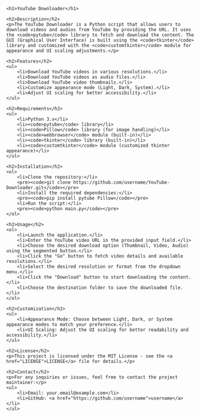 <!DOCTYPE html>
<html lang="en">

<head>
    <meta charset="UTF-8">
    <meta name="viewport" content="width=device-width, initial-scale=1.0">
    <title>YouTube Downloader</title>
</head>

<body>

    <h1>YouTube Downloader</h1>

    <h2>Description</h2>
    <p>The YouTube Downloader is a Python script that allows users to download videos and audios from YouTube by providing the URL. It uses the <code>pytube</code> library to fetch and download the content. The GUI (Graphical User Interface) is built using the <code>tkinter</code> library and customized with the <code>customtkinter</code> module for appearance and UI scaling adjustments.</p>

    <h2>Features</h2>
    <ul>
        <li>Download YouTube videos in various resolutions.</li>
        <li>Download YouTube videos as audio files.</li>
        <li>Download YouTube video thumbnails.</li>
        <li>Customize appearance mode (Light, Dark, System).</li>
        <li>Adjust UI scaling for better accessibility.</li>
    </ul>

    <h2>Requirements</h2>
    <ul>
        <li>Python 3.x</li>
        <li><code>pytube</code> library</li>
        <li><code>Pillow</code> library (for image handling)</li>
        <li><code>webbrowser</code> module (built-in)</li>
        <li><code>tkinter</code> library (built-in)</li>
        <li><code>customtkinter</code> module (customized tkinter appearance)</li>
    </ul>

    <h2>Installation</h2>
    <ol>
        <li>Clone the repository:</li>
        <pre><code>git clone https://github.com/username/YouTube-Downloader.git</code></pre>
        <li>Install the required dependencies:</li>
        <pre><code>pip install pytube Pillow</code></pre>
        <li>Run the script:</li>
        <pre><code>python main.py</code></pre>
    </ol>

    <h2>Usage</h2>
    <ol>
        <li>Launch the application.</li>
        <li>Enter the YouTube video URL in the provided input field.</li>
        <li>Choose the desired download option (Thumbnail, Video, Audio) using the segmented button.</li>
        <li>Click the "Go" button to fetch video details and available resolutions.</li>
        <li>Select the desired resolution or format from the dropdown menu.</li>
        <li>Click the "Download" button to start downloading the content.</li>
        <li>Choose the destination folder to save the downloaded file.</li>
    </ol>

    <h2>Customization</h2>
    <ul>
        <li>Appearance Mode: Choose between Light, Dark, or System appearance modes to match your preference.</li>
        <li>UI Scaling: Adjust the UI scaling for better readability and accessibility.</li>
    </ul>

    <h2>License</h2>
    <p>This project is licensed under the MIT License - see the <a href="LICENSE">LICENSE</a> file for details.</p>

    <h2>Contact</h2>
    <p>For any inquiries or issues, feel free to contact the project maintainer:</p>
    <ul>
        <li>Email: your.email@example.com</li>
        <li>GitHub: <a href="https://github.com/username">username</a></li>
    </ul>

</body>

</html>
